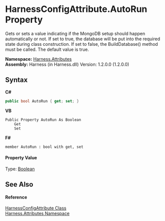 # HarnessConfigAttribute.AutoRun Property 
 

Gets or sets a value indicating if the MongoDB setup should happen automatically or not. If set to true, the database will be put into the required state during class construction. If set to false, the BuildDatabase() method must be called. The default value is true.

**Namespace:**&nbsp;<a href="e9acb697-e625-8aa0-4332-46fa91ea9cda">Harness.Attributes</a><br />**Assembly:**&nbsp;Harness (in Harness.dll) Version: 1.2.0.0 (1.2.0.0)

## Syntax

**C#**<br />
``` C#
public bool AutoRun { get; set; }
```

**VB**<br />
``` VB
Public Property AutoRun As Boolean
	Get
	Set
```

**F#**<br />
``` F#
member AutoRun : bool with get, set

```


#### Property Value
Type: <a href="http://msdn2.microsoft.com/en-us/library/a28wyd50" target="_blank">Boolean</a>

## See Also


#### Reference
<a href="55e51d1d-dcc4-a189-4721-f8dcf43921a2">HarnessConfigAttribute Class</a><br /><a href="e9acb697-e625-8aa0-4332-46fa91ea9cda">Harness.Attributes Namespace</a><br />